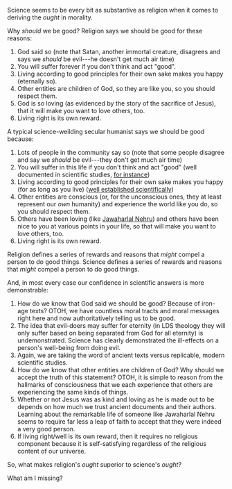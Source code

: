 
Science seems to be every bit as substantive as religion when it comes to deriving the _ought_ in morality.

Why _should_ we be good?  Religion says we should be good for these reasons:

1. God said so (note that Satan, another immortal creature, disagrees and says we _should_ be evil---he doesn't get much air time)
2. You will suffer forever if you don't think and act "good".
3. Living according to good principles for their own sake makes you happy (eternally so).
4. Other entities are children of God, so they are like you, so you should respect them.
5. God is so loving (as evidenced by the story of the sacrifice of Jesus), that it will make you want to love others, too.
6. Living right is its own reward.

A typical science-weilding secular humanist says we should be good because:

1. Lots of people in the community say so (note that some people disagree and say we _should_ be evil---they don't get much air time)
2. You will suffer in this life if you don't think and act "good" (well documented in scientific studies, [for instance](https://www.psychologytoday.com/blog/talking-about-trauma/201503/love-is-war-post-infidelity-stress-disorder))
3. Living according to good principles for their own sake makes you happy (for as long as you live) ([well established scientifically](https://www.huffingtonpost.com/2016/12/12/international-day-of-happiness-helping-_n_6905446.html))
4. Other entities are conscious (or, for the unconscious ones, they at least represent our _own_ humanity) and experience the world like you do, so you should respect them.
5. Others have been loving (like [Jawaharlal Nehru](https://en.wikipedia.org/wiki/Jawaharlal_Nehru)) and others have been nice to you at various points in your life, so that will make you want to love others, too.
6. Living right is its own reward.

Religion defines a series of rewards and reasons that _might_ compel a person to do good things.  Science defines a series of rewards and reasons that _might_ compel a person to do good things.

And, in most every case our confidence in scientific answers is more demonstrable:

1. How do we know that God said we should be good?  Because of iron-age texts?  OTOH, we have countless moral
   tracts and moral messages right here and now authoritatively telling us to
   be good.
2. The idea that evil-doers may suffer for eternity (in LDS theology they will
   only suffer based on being separated from God for all eternity) is undemonstrated.  Science has clearly demonstrated the ill-effects on a person's well-being from doing evil.
3. Again, we are taking the word of ancient texts versus replicable, modern scientific studies.
4. How do we know that other entities are children of God?  Why should we
   accept the truth of this statement?  OTOH, it is simple to reason from the
   hallmarks of consciousness that we each experience that others are
   experiencing the same kinds of things.
5. Whether or not Jesus was as kind and loving as he is made out to be depends on how much we trust ancient documents and their authors.  Learning about the remarkable life of someone like Jawaharlal Nehru seems to require far less a leap of faith to accept that they were indeed a very good person.
6. If living right/well is its own reward, then it requires no religious
   component because it is self-satisfying regardless of the religious content
   of our universe.

So, what makes religion's _ought_ superior to science's _ought_?

What am I missing?
